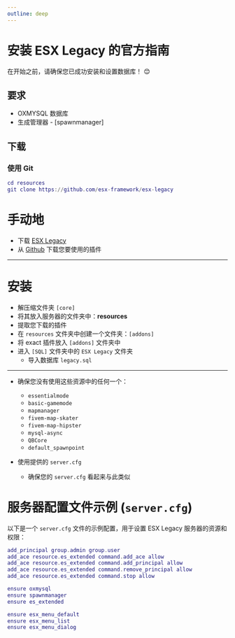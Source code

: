 ```yaml
---
outline: deep
---
```


# 安装 ESX Legacy 的官方指南

在开始之前，请确保您已成功安装和设置数据库！ 😊

## 要求

- OXMYSQL 数据库
- 生成管理器 - [spawnmanager]

## 下载

### 使用 Git

```lua
cd resources
git clone https://github.com/esx-framework/esx-legacy
```

# 手动地

- 下载 [ESX Legacy](https://github.com/esx-framework/esx-legacy/archive/refs/heads/main.zip)
- 从 [Github](https://github.com/esx-framework) 下载您要使用的插件

---

# 安装

- 解压缩文件夹 `[core]`  
- 将其放入服务器的文件夹中：**resources**  
- 提取您下载的插件  
- 在 `resources` 文件夹中创建一个文件夹：`[addons]`  
- 将 exact 插件放入 `[addons]` 文件夹中  
- 进入 `[SQL]` 文件夹中的 `ESX Legacy` 文件夹  
  - 导入数据库 `legacy.sql`  

---

- 确保您没有使用这些资源中的任何一个：  
  - `essentialmode`  
  - `basic-gamemode`  
  - `mapmanager`  
  - `fivem-map-skater`  
  - `fivem-map-hipster`  
  - `mysql-async`  
  - `QBCore`  
  - `default_spawnpoint`  

- 使用提供的 `server.cfg`  
  - 确保您的 `server.cfg` 看起来与此类似  


# 服务器配置文件示例 (`server.cfg`)

以下是一个 `server.cfg` 文件的示例配置，用于设置 ESX Legacy 服务器的资源和权限：

```lua
add_principal group.admin group.user
add_ace resource.es_extended command.add_ace allow
add_ace resource.es_extended command.add_principal allow
add_ace resource.es_extended command.remove_principal allow
add_ace resource.es_extended command.stop allow

ensure oxmysql
ensure spawnmanager
ensure es_extended

ensure esx_menu_default
ensure esx_menu_list
ensure esx_menu_dialog